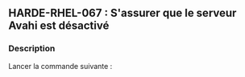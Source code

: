 ## HARDE-RHEL-067 : S'assurer que le serveur Avahi est désactivé

### Description

Lancer la commande suivante :

